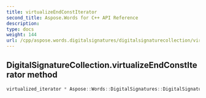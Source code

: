 ```yaml
---
title: virtualizeEndConstIterator
second_title: Aspose.Words for C++ API Reference
description: 
type: docs
weight: 144
url: /cpp/aspose.words.digitalsignatures/digitalsignaturecollection/virtualizeendconstiterator/
---
```

## DigitalSignatureCollection.virtualizeEndConstIterator method




```cpp
virtualized_iterator * Aspose::Words::DigitalSignatures::DigitalSignatureCollection::virtualizeEndConstIterator() const override
```

